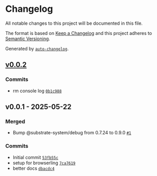 # Changelog

All notable changes to this project will be documented in this file.

The format is based on [Keep a Changelog](https://keepachangelog.com/en/1.0.0/)
and this project adheres to [Semantic Versioning](https://semver.org/spec/v2.0.0.html).

Generated by [`auto-changelog`](https://github.com/CookPete/auto-changelog).

## [v0.0.2](https://github.com/substrate-system/esm/compare/v0.0.1...v0.0.2)

### Commits

- rm console log [`0b1c988`](https://github.com/substrate-system/esm/commit/0b1c988fae7c4d55712105095b62a9e30b146baf)

## v0.0.1 - 2025-05-22

### Merged

- Bump @substrate-system/debug from 0.7.24 to 0.9.0 [`#1`](https://github.com/substrate-system/esm/pull/1)

### Commits

- Initial commit [`53fb55c`](https://github.com/substrate-system/esm/commit/53fb55cc05746e5ec5aab8bd9f0bcd045891e65b)
- setup for browserling [`7ca7619`](https://github.com/substrate-system/esm/commit/7ca76198b492da8e9a6463c2d1e171a94ecd95ab)
- better docs [`dbacdc4`](https://github.com/substrate-system/esm/commit/dbacdc4e3205d20c4b2efe56b18fcf9c9dae62a6)
